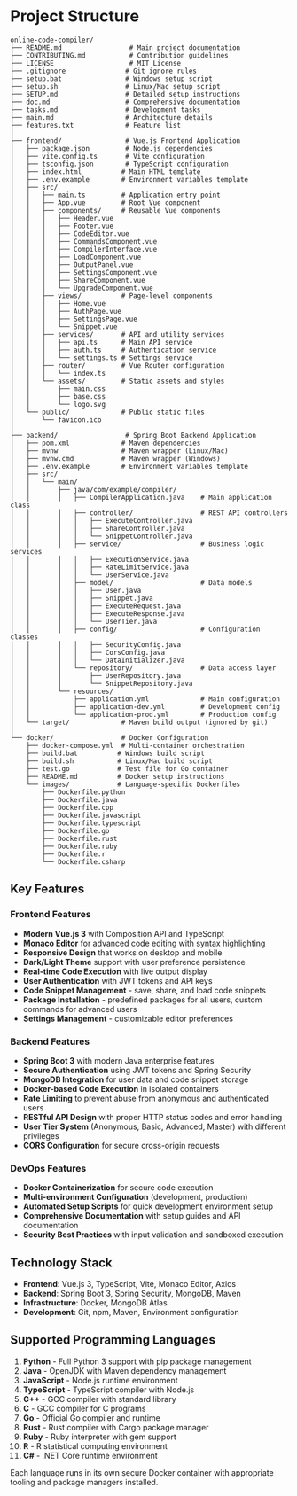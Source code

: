 # Project Structure

```
online-code-compiler/
├── README.md                 # Main project documentation
├── CONTRIBUTING.md           # Contribution guidelines
├── LICENSE                   # MIT License
├── .gitignore               # Git ignore rules
├── setup.bat                # Windows setup script
├── setup.sh                 # Linux/Mac setup script
├── SETUP.md                 # Detailed setup instructions
├── doc.md                   # Comprehensive documentation
├── tasks.md                 # Development tasks
├── main.md                  # Architecture details
├── features.txt             # Feature list
│
├── frontend/                # Vue.js Frontend Application
│   ├── package.json         # Node.js dependencies
│   ├── vite.config.ts       # Vite configuration
│   ├── tsconfig.json        # TypeScript configuration
│   ├── index.html          # Main HTML template
│   ├── .env.example        # Environment variables template
│   ├── src/
│   │   ├── main.ts         # Application entry point
│   │   ├── App.vue         # Root Vue component
│   │   ├── components/     # Reusable Vue components
│   │   │   ├── Header.vue
│   │   │   ├── Footer.vue
│   │   │   ├── CodeEditor.vue
│   │   │   ├── CommandsComponent.vue
│   │   │   ├── CompilerInterface.vue
│   │   │   ├── LoadComponent.vue
│   │   │   ├── OutputPanel.vue
│   │   │   ├── SettingsComponent.vue
│   │   │   ├── ShareComponent.vue
│   │   │   └── UpgradeComponent.vue
│   │   ├── views/          # Page-level components
│   │   │   ├── Home.vue
│   │   │   ├── AuthPage.vue
│   │   │   ├── SettingsPage.vue
│   │   │   └── Snippet.vue
│   │   ├── services/       # API and utility services
│   │   │   ├── api.ts      # Main API service
│   │   │   ├── auth.ts     # Authentication service
│   │   │   └── settings.ts # Settings service
│   │   ├── router/         # Vue Router configuration
│   │   │   └── index.ts
│   │   └── assets/         # Static assets and styles
│   │       ├── main.css
│   │       ├── base.css
│   │       └── logo.svg
│   └── public/             # Public static files
│       └── favicon.ico
│
├── backend/                 # Spring Boot Backend Application
│   ├── pom.xml             # Maven dependencies
│   ├── mvnw                # Maven wrapper (Linux/Mac)
│   ├── mvnw.cmd            # Maven wrapper (Windows)
│   ├── .env.example        # Environment variables template
│   ├── src/
│   │   └── main/
│   │       ├── java/com/example/compiler/
│   │       │   ├── CompilerApplication.java    # Main application class
│   │       │   ├── controller/                 # REST API controllers
│   │       │   │   ├── ExecuteController.java
│   │       │   │   ├── ShareController.java
│   │       │   │   └── SnippetController.java
│   │       │   ├── service/                    # Business logic services
│   │       │   │   ├── ExecutionService.java
│   │       │   │   ├── RateLimitService.java
│   │       │   │   └── UserService.java
│   │       │   ├── model/                      # Data models
│   │       │   │   ├── User.java
│   │       │   │   ├── Snippet.java
│   │       │   │   ├── ExecuteRequest.java
│   │       │   │   ├── ExecuteResponse.java
│   │       │   │   └── UserTier.java
│   │       │   ├── config/                     # Configuration classes
│   │       │   │   ├── SecurityConfig.java
│   │       │   │   ├── CorsConfig.java
│   │       │   │   └── DataInitializer.java
│   │       │   └── repository/                 # Data access layer
│   │       │       ├── UserRepository.java
│   │       │       └── SnippetRepository.java
│   │       └── resources/
│   │           ├── application.yml             # Main configuration
│   │           ├── application-dev.yml         # Development config
│   │           └── application-prod.yml        # Production config
│   └── target/             # Maven build output (ignored by git)
│
└── docker/                 # Docker Configuration
    ├── docker-compose.yml  # Multi-container orchestration
    ├── build.bat          # Windows build script
    ├── build.sh           # Linux/Mac build script
    ├── test.go            # Test file for Go container
    ├── README.md          # Docker setup instructions
    └── images/            # Language-specific Dockerfiles
        ├── Dockerfile.python
        ├── Dockerfile.java
        ├── Dockerfile.cpp
        ├── Dockerfile.javascript
        ├── Dockerfile.typescript
        ├── Dockerfile.go
        ├── Dockerfile.rust
        ├── Dockerfile.ruby
        ├── Dockerfile.r
        └── Dockerfile.csharp
```

## Key Features

### Frontend Features
- **Modern Vue.js 3** with Composition API and TypeScript
- **Monaco Editor** for advanced code editing with syntax highlighting
- **Responsive Design** that works on desktop and mobile
- **Dark/Light Theme** support with user preference persistence
- **Real-time Code Execution** with live output display
- **User Authentication** with JWT tokens and API keys
- **Code Snippet Management** - save, share, and load code snippets
- **Package Installation** - predefined packages for all users, custom commands for advanced users
- **Settings Management** - customizable editor preferences

### Backend Features
- **Spring Boot 3** with modern Java enterprise features
- **Secure Authentication** using JWT tokens and Spring Security
- **MongoDB Integration** for user data and code snippet storage
- **Docker-based Code Execution** in isolated containers
- **Rate Limiting** to prevent abuse from anonymous and authenticated users
- **RESTful API Design** with proper HTTP status codes and error handling
- **User Tier System** (Anonymous, Basic, Advanced, Master) with different privileges
- **CORS Configuration** for secure cross-origin requests

### DevOps Features
- **Docker Containerization** for secure code execution
- **Multi-environment Configuration** (development, production)
- **Automated Setup Scripts** for quick development environment setup
- **Comprehensive Documentation** with setup guides and API documentation
- **Security Best Practices** with input validation and sandboxed execution

## Technology Stack

- **Frontend**: Vue.js 3, TypeScript, Vite, Monaco Editor, Axios
- **Backend**: Spring Boot 3, Spring Security, MongoDB, Maven
- **Infrastructure**: Docker, MongoDB Atlas
- **Development**: Git, npm, Maven, Environment configuration

## Supported Programming Languages

1. **Python** - Full Python 3 support with pip package management
2. **Java** - OpenJDK with Maven dependency management
3. **JavaScript** - Node.js runtime environment
4. **TypeScript** - TypeScript compiler with Node.js
5. **C++** - GCC compiler with standard library
6. **C** - GCC compiler for C programs
7. **Go** - Official Go compiler and runtime
8. **Rust** - Rust compiler with Cargo package manager
9. **Ruby** - Ruby interpreter with gem support
10. **R** - R statistical computing environment
11. **C#** - .NET Core runtime environment

Each language runs in its own secure Docker container with appropriate tooling and package managers installed.

